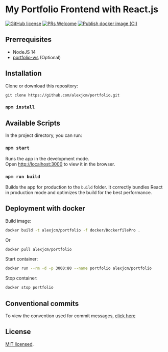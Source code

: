 # My Portfolio Frontend with React.js

[![GitHub license](https://img.shields.io/badge/license-MIT-blue.svg)](https://github.com/facebook/react/blob/master/LICENSE) [![PRs Welcome](https://img.shields.io/badge/PRs-welcome-brightgreen.svg)](https://github.com/alexjcm/portfolio) [![Publish docker image (CI)](https://github.com/alexjcm/portfolio/actions/workflows/publish-docker-image.yml/badge.svg?branch=main)](https://github.com/alexjcm/portfolio/actions/workflows/publish-docker-image.yml)

## Prerrequisites

- NodeJS 14
- [portfolio-ws](https://github.com/alexjcm/portfolio-ws) (Optional)

## Installation

Clone or download this repository:

```
git clone https://github.com/alexjcm/portfolio.git
```

### `npm install`

## Available Scripts

In the project directory, you can run:

### `npm start`

Runs the app in the development mode.\
Open [http://localhost:3000](http://localhost:3000) to view it in the browser.

### `npm run build`

Builds the app for production to the `build` folder. It correctly bundles React in production mode and optimizes the build for the best performance.

## Deployment with docker

Build image:

```bash
docker build -t alexjcm/portfolio -f docker/DockerfilePro .
```

Or

```bash
docker pull alexjcm/portfolio
```

Start container:

```bash
docker run --rm -d -p 3000:80 --name portfolio alexjcm/portfolio
```

Stop container:

```bash
docker stop portfolio
```

## Conventional commits

To view the convention used for commit messages, [click here](https://gist.github.com/alexjcm/6cc0a0a1ed96c85675a9d92706e1099d)

## License

[MIT licensed](./LICENSE).
